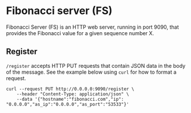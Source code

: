 # Fibonacci server (FS)

Fibonacci Server (FS) is an HTTP web server, running in port 9090,
that provides the Fibonacci value for a given sequence number X.

## Register

`/register` accepts HTTP PUT requests that contain JSON data in the body of the
message. See the example below using `curl` for how to format a request.

``` text
curl --request PUT http://0.0.0.0:9090/register \
    --header "Content-Type: application/json" \
    --data '{"hostname":"fibonacci.com","ip": "0.0.0.0","as_ip":"0.0.0.0","as_port":"53533"}'
```
